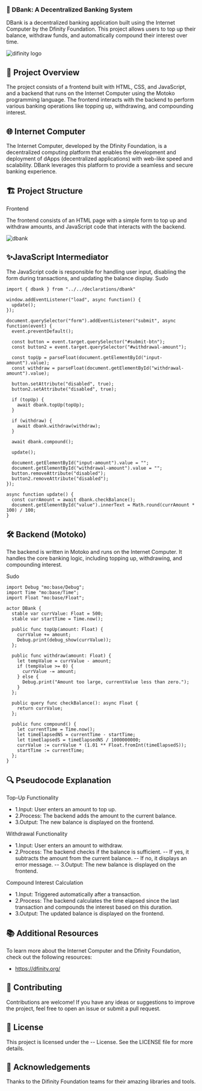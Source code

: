 ### 🏦 DBank: A Decentralized Banking System

DBank is a decentralized banking application built using the Internet Computer by the Dfinity Foundation. This project allows users to top up their balance, withdraw funds, and automatically compound their interest over time.

![difinity logo](https://github.com/user-attachments/assets/0bfac58b-8fa9-497a-a796-c187407d15ee)


## 🚀 Project Overview

The project consists of a frontend built with HTML, CSS, and JavaScript, and a backend that runs on the Internet Computer using the Motoko programming language. The frontend interacts with the backend to perform various banking operations like topping up, withdrawing, and compounding interest.


## 🌐 Internet Computer

The Internet Computer, developed by the Dfinity Foundation, is a decentralized computing platform that enables the development and deployment of dApps (decentralized applications) with web-like speed and scalability. DBank leverages this platform to provide a seamless and secure banking experience.



## 🏗️ Project Structure
Frontend

 The frontend consists of an HTML page with a simple form to top up and withdraw amounts, and JavaScript code that interacts with the backend.
 
![dbank](https://github.com/user-attachments/assets/7bea0d2c-011f-4f3b-a428-e59e69b0e609)


## ✨JavaScript Intermediator
The JavaScript code is responsible for handling user input, disabling the form during transactions, and updating the balance display.
Sudo
```
import { dbank } from "../../declarations/dbank"

window.addEventListener("load", async function() {
  update();
});

document.querySelector("form").addEventListener("submit", async function(event) {
  event.preventDefault();

  const button = event.target.querySelector("#submit-btn");
  const button2 = event.target.querySelector("#withdrawal-amount");

  const topUp = parseFloat(document.getElementById("input-amount").value);
  const withdraw = parseFloat(document.getElementById("withdrawal-amount").value);

  button.setAttribute("disabled", true);
  button2.setAttribute("disabled", true);

  if (topUp) {
    await dbank.topUp(topUp);
  }

  if (withdraw) {
    await dbank.withdraw(withdraw);
  }

  await dbank.compound();

  update();

  document.getElementById("input-amount").value = "";
  document.getElementById("withdrawal-amount").value = "";
  button.removeAttribute("disabled");
  button2.removeAttribute("disabled");
});

async function update() {
  const currAmount = await dbank.checkBalance();
  document.getElementById("value").innerText = Math.round(currAmount * 100) / 100;
}

```

## 🛠️ Backend (Motoko)

The backend is written in Motoko and runs on the Internet Computer. It handles the core banking logic, including topping up, withdrawing, and compounding interest.


Sudo
```
import Debug "mo:base/Debug";
import Time "mo:base/Time";
import Float "mo:base/Float";

actor DBank {
  stable var currValue: Float = 500;
  stable var startTime = Time.now();

  public func topUp(amount: Float) {
    currValue += amount;
    Debug.print(debug_show(currValue));
  };

  public func withdraw(amount: Float) {
    let tempValue = currValue - amount;
    if (tempValue >= 0) {
      currValue -= amount;
    } else {
      Debug.print("Amount too large, currentValue less than zero.");
    }
  };

  public query func checkBalance(): async Float {
    return currValue;
  };

  public func compound() {
    let currentTime = Time.now();
    let timeElapsedNS = currentTime - startTime;
    let timeElapsedS = timeElapsedNS / 1000000000;
    currValue := currValue * (1.01 ** Float.fromInt(timeElapsedS));
    startTime := currentTime;
  };
}

```

## 🔍 Pseudocode Explanation
Top-Up Functionality
- 1.Input: User enters an amount to top up.
- 2.Process: The backend adds the amount to the current balance.
- 3.Output: The new balance is displayed on the frontend.

Withdrawal Functionality
- 1.Input: User enters an amount to withdraw.
- 2.Process: The backend checks if the balance is sufficient.
-- If yes, it subtracts the amount from the current balance.
-- If no, it displays an error message.
-- 3.Output: The new balance is displayed on the frontend.

Compound Interest Calculation
- 1.Input: Triggered automatically after a transaction.
- 2.Process: The backend calculates the time elapsed since the last transaction and compounds the interest based on this duration.
- 3.Output: The updated balance is displayed on the frontend.
## 📚 Additional Resources

To learn more about the Internet Computer and the Dfinity Foundation, check out the following resources:
- https://dfinity.org/


## 🤝 Contributing

Contributions are welcome! If you have any ideas or suggestions to improve the project, feel free to open an issue or submit a pull request.

## 📄 License

This project is licensed under the -- License. See the LICENSE file for more details.

## 🙏 Acknowledgements

Thanks to the Difinity Foundation teams for their amazing libraries and tools.

